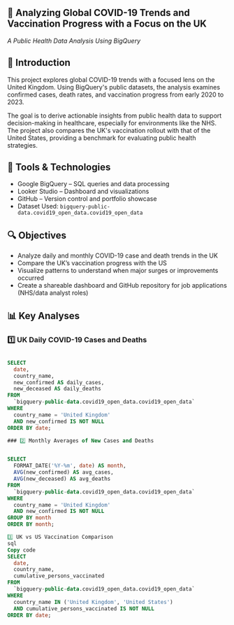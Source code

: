 ## 📂 Analyzing Global COVID-19 Trends and Vaccination Progress with a Focus on the UK
*A Public Health Data Analysis Using BigQuery*

## 📖 Introduction

This project explores global COVID-19 trends with a focused lens on the United Kingdom. Using BigQuery's public datasets, the analysis examines confirmed cases, death rates, and vaccination progress from early 2020 to 2023.

The goal is to derive actionable insights from public health data to support decision-making in healthcare, especially for environments like the NHS. The project also compares the UK's vaccination rollout with that of the United States, providing a benchmark for evaluating public health strategies.

## 🧰 Tools & Technologies

- Google BigQuery – SQL queries and data processing  
- Looker Studio – Dashboard and visualizations  
- GitHub – Version control and portfolio showcase  
- Dataset Used: `bigquery-public-data.covid19_open_data.covid19_open_data`

## 🔍 Objectives

- Analyze daily and monthly COVID-19 case and death trends in the UK  
- Compare the UK’s vaccination progress with the US  
- Visualize patterns to understand when major surges or improvements occurred  
- Create a shareable dashboard and GitHub repository for job applications (NHS/data analyst roles)

## 📊 Key Analyses

### 1️⃣ UK Daily COVID-19 Cases and Deaths

```sql

SELECT
  date,
  country_name,
  new_confirmed AS daily_cases,
  new_deceased AS daily_deaths
FROM
  `bigquery-public-data.covid19_open_data.covid19_open_data`
WHERE
  country_name = 'United Kingdom'
  AND new_confirmed IS NOT NULL
ORDER BY date;

### 2️⃣ Monthly Averages of New Cases and Deaths


SELECT
  FORMAT_DATE('%Y-%m', date) AS month,
  AVG(new_confirmed) AS avg_cases,
  AVG(new_deceased) AS avg_deaths
FROM
  `bigquery-public-data.covid19_open_data.covid19_open_data`
WHERE
  country_name = 'United Kingdom'
  AND new_confirmed IS NOT NULL
GROUP BY month
ORDER BY month;

3️⃣ UK vs US Vaccination Comparison
sql
Copy code
SELECT
  date,
  country_name,
  cumulative_persons_vaccinated
FROM
  `bigquery-public-data.covid19_open_data.covid19_open_data`
WHERE
  country_name IN ('United Kingdom', 'United States')
  AND cumulative_persons_vaccinated IS NOT NULL
ORDER BY date;
